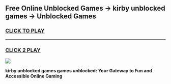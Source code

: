 
## Free Online Unblocked Games → kirby unblocked games → Unblocked Games
<h3>
<a href="https://premium.freeplayer.one?title=kirby_unblocked_games&ref=21F">CLICK TO PLAY</a></h3>
<hr>

<h3>
<a href="https://premium.freeplayer.one?title=kirby_unblocked_games&ref=21F">CLICK 2 PLAY</a>
  
</h3>

<a href="https://premium.freeplayer.one?title=kirby_unblocked_games&ref=21F/"><img src="https://clearcache.store/games.png"></a>


**kirby unblocked games games unblocked: Your Gateway to Fun and Accessible Online Gaming**
